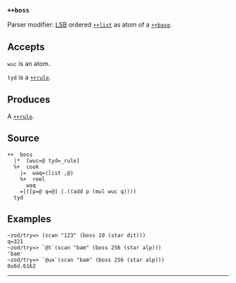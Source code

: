 
### `++boss`

Parser modifier: [LSB](http://en.wikipedia.org/wiki/Least_significant_bit)
ordered [`++list`]() as atom of a [`++base`]().

Accepts
-------

`wuc` is an atom.

`tyd` is a [`++rule`]().

Produces
--------

A [`++rule`]().

Source
------

    ++  boss
      |*  [wuc=@ tyd=_rule]
      %+  cook
        |=  waq=(list ,@)
        %+  reel
          waq
        =|([p=@ q=@] |.((add p (mul wuc q))))
      tyd

Examples
--------
    
    ~zod/try=> (scan "123" (boss 10 (star dit)))
    q=321
    ~zod/try=> `@t`(scan "bam" (boss 256 (star alp)))
    'bam'
    ~zod/try=> `@ux`(scan "bam" (boss 256 (star alp)))
    0x6d.6162


***
